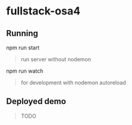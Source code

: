 # fullstack-osa4

## Running

npm run start
> run server without nodemon

npm run watch
> for development with nodemon autoreload

## Deployed demo

> TODO